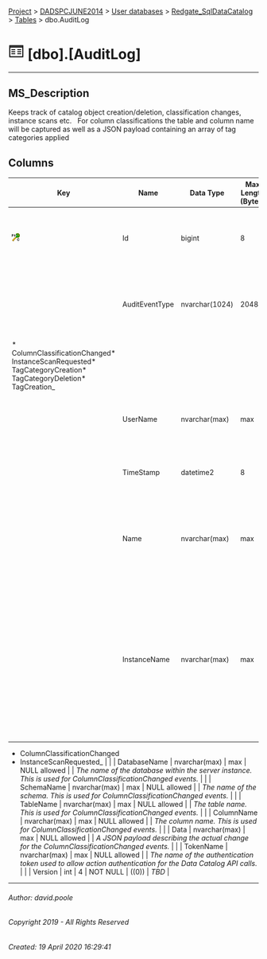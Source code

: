 #### 

[Project](../../../../index.md) > [DADSPCJUNE2014](../../../index.md) > [User databases](../../index.md) > [Redgate_SqlDataCatalog](../index.md) > [Tables](Tables.md) > dbo.AuditLog

# ![Tables](../../../../Images/Table32.png) [dbo].[AuditLog]

---

## <a name="#description"></a>MS_Description

Keeps track of catalog object creation/deletion, classification changes, instance scans etc.  
For column classifications the table and column name will be captured as well as a JSON payload containing an array of tag categories applied

## <a name="#columns"></a>Columns

| Key | Name | Data Type | Max Length (Bytes) | Nullability | Default | Description |
|---|---|---|---|---|---|---|
| [![Cluster Primary Key PK_AuditLog: Id](../../../../Images/pkcluster.png)](#indexes) | Id | bigint | 8 | NOT NULL |  | _The clustered primary key that uniquely identifies the dbo.AuditLog record._ |
|  | AuditEventType | nvarchar(1024) | 2048 | NOT NULL |  | _A short name for the type of event that is audited.  Examples may include the following.
* ColumnClassificationChanged* InstanceScanRequested* TagCategoryCreation* TagCategoryDeletion* TagCreation_ |
|  | UserName | nvarchar(max) | max | NULL allowed |  | _The login username that caused the event being audited_ |
|  | TimeStamp | datetime2 | 8 | NOT NULL |  | _The date/time at which the auditable event took place_ |
|  | Name | nvarchar(max) | max | NULL allowed |  | _Where some form of Tag or TagCategory event occurs this is the name of that Tag or TagCategory_ |
|  | InstanceName | nvarchar(max) | max | NULL allowed |  | _The database instance name.  Bear in mind that this may be the name of a server, cluster or availability group listener.  This will be NULL for tag maintenance activity.  It applies to two types of event.
* ColumnClassificationChanged
* InstanceScanRequested_ |
|  | DatabaseName | nvarchar(max) | max | NULL allowed |  | _The name of the database within the server instance. This is used for ColumnClassificationChanged events._ |
|  | SchemaName | nvarchar(max) | max | NULL allowed |  | _The name of the schema. This is used for ColumnClassificationChanged events._ |
|  | TableName | nvarchar(max) | max | NULL allowed |  | _The table name. This is used for ColumnClassificationChanged events._ |
|  | ColumnName | nvarchar(max) | max | NULL allowed |  | _The column name. This is used for ColumnClassificationChanged events._ |
|  | Data | nvarchar(max) | max | NULL allowed |  | _A JSON payload describing the actual change for the ColumnClassificationChanged events._ |
|  | TokenName | nvarchar(max) | max | NULL allowed |  | _The name of the authentication token used to allow action authentication for the Data Catalog API calls._ |
|  | Version | int | 4 | NOT NULL | ((0)) | _TBD_ |


---

###### Author:  david.poole

###### Copyright 2019 - All Rights Reserved

###### Created: 19 April 2020 16:29:41

